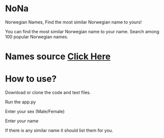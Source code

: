 # NoNa
Norwegian Names, Find the most similar Norwegian name to yours!

You can find the most similar Norwegian name to your name. Search among 100 popular Norwegian names.

# Names source [Click Here](https://carla.umn.edu/lctl/VAVA/audio/norwegian/male-names.html)

# How to use?

Download or clone the code and text files.

Run the app.py

Enter your sex (Male/Female)

Enter your name

If there is any similar name it should list them for you.
